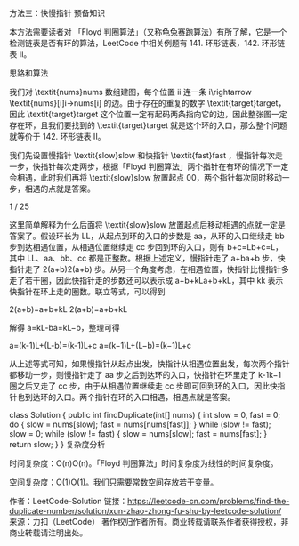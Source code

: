 方法三：快慢指针
预备知识

本方法需要读者对 「Floyd 判圈算法」（又称龟兔赛跑算法）有所了解，它是一个检测链表是否有环的算法，LeetCode 中相关例题有 141. 环形链表，142. 环形链表 II。

思路和算法

我们对 \textit{nums}nums 数组建图，每个位置 ii 连一条 i\rightarrow \textit{nums}[i]i→nums[i] 的边。由于存在的重复的数字 \textit{target}target，因此 \textit{target}target 这个位置一定有起码两条指向它的边，因此整张图一定存在环，且我们要找到的 \textit{target}target 就是这个环的入口，那么整个问题就等价于 142. 环形链表 II。

我们先设置慢指针 \textit{slow}slow 和快指针 \textit{fast}fast ，慢指针每次走一步，快指针每次走两步，根据「Floyd 判圈算法」两个指针在有环的情况下一定会相遇，此时我们再将 \textit{slow}slow 放置起点 00，两个指针每次同时移动一步，相遇的点就是答案。


1 / 25

这里简单解释为什么后面将 \textit{slow}slow 放置起点后移动相遇的点就一定是答案了。假设环长为 LL，从起点到环的入口的步数是 aa，从环的入口继续走 bb 步到达相遇位置，从相遇位置继续走 cc 步回到环的入口，则有 b+c=Lb+c=L，其中 LL、aa、bb、cc 都是正整数。根据上述定义，慢指针走了 a+ba+b 步，快指针走了 2(a+b)2(a+b) 步。从另一个角度考虑，在相遇位置，快指针比慢指针多走了若干圈，因此快指针走的步数还可以表示成 a+b+kLa+b+kL，其中 kk 表示快指针在环上走的圈数。联立等式，可以得到

2(a+b)=a+b+kL
2(a+b)=a+b+kL

解得 a=kL-ba=kL−b，整理可得

a=(k-1)L+(L-b)=(k-1)L+c
a=(k−1)L+(L−b)=(k−1)L+c

从上述等式可知，如果慢指针从起点出发，快指针从相遇位置出发，每次两个指针都移动一步，则慢指针走了 aa 步之后到达环的入口，快指针在环里走了 k-1k−1 圈之后又走了 cc 步，由于从相遇位置继续走 cc 步即可回到环的入口，因此快指针也到达环的入口。两个指针在环的入口相遇，相遇点就是答案。


class Solution {
public int findDuplicate(int[] nums) {
int slow = 0, fast = 0;
do {
slow = nums[slow];
fast = nums[nums[fast]];
} while (slow != fast);
slow = 0;
while (slow != fast) {
slow = nums[slow];
fast = nums[fast];
}
return slow;
}
}
复杂度分析

时间复杂度：O(n)O(n)。「Floyd 判圈算法」时间复杂度为线性的时间复杂度。

空间复杂度：O(1)O(1)。我们只需要常数空间存放若干变量。

作者：LeetCode-Solution
链接：https://leetcode-cn.com/problems/find-the-duplicate-number/solution/xun-zhao-zhong-fu-shu-by-leetcode-solution/
来源：力扣（LeetCode）
著作权归作者所有。商业转载请联系作者获得授权，非商业转载请注明出处。